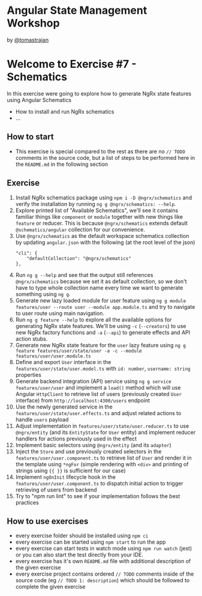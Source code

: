 # Angular State Management Workshop

by [@tomastrajan](https://twitter.com/tomastrajan)

# Welcome to Exercise #7 - Schematics

In this exercise were going to explore how to generate NgRx state features using Angular Schematics

- How to install and run NgRx schematics
- ...


## How to start

- This exercise is special compared to the rest as there are no `// TODO` comments in the source code,
  but a list of steps to be performed here in the `README.md` in the following section

## Exercise 

1. Install NgRx schematics package using `npm i -D @ngrx/schematics` and verify the installation by running `ng g @ngrx/schematics: --help`.
2. Explore printed list of "Available Schematics", we'll see it contains 
   familiar things like `component` or `module` together with new things like `feature` or reducer. 
   This is because `@ngrx/schematics` extends default `@schematics/angular` collection for our convenience.
3. Use `@ngrx/schematics` as the default workspace schematics collection by updating `angular.json` with the following (at the root level of the json)
    ```
    "cli": {
        "defaultCollection": "@ngrx/schematics"
    },
    ```
4. Run `ng g --help` and see that the output still references `@ngrx/schematics` because we set it as default collection,
   so we don't have to type whole collection name every time we want to generate something using `ng g`.
5. Generate new lazy loaded module for user feature using `ng g module features/user --route user --module app.module.ts` 
   and try to navigate to user route using main navigation.
6. Run `ng g feature --help` to explore all the available options for generating NgRx state features. We'll be using
   `-c` (`--creators`) to use new NgRx factory functions and `-a` (`--api`) to generate effects and API action stubs.
7. Generate new NgRx state feature for the `user` lazy feature using `ng g feature features/user/state/user -a -c --module features/user/user.module.ts`
8. Define and export `User` interface in the `features/user/state/user.model.ts` with `id: number`, `username: string` properties
9. Generate backend integration (API) service using `ng g service features/user/user` and implement a `load()` method 
   which will use Angular `HttpClient` to retrieve list of users (previously created `User` interface) from `http://localhost:4300/users` endpoint
10. Use the newly generated service in the `features/user/state/user.effects.ts` and adjust related actions to handle `users` payload
11. Adjust implementation in `features/user/state/user.reducer.ts` to use `@ngrx/entity` (and its `EntityState` for `User` entity) and implement 
    reducer handlers for actions previously used in the effect
12. Implement basic selectors using `@ngrx/entity` (and its `adapter`)
13. Inject the `Store` and use previously created selectors in the  `features/user/user.component.ts` to retrieve list of `User` 
    and render it in the template using `*ngFor` (simple rendering with `<div>` and printing of strings using `{{ }}` is sufficient for our case)
14. Implement `ngOnInit` lifecycle hook in the `features/user/user.component.ts` to dispatch initial action to trigger retrieving of users from backend
15. Try to "npm run lint" to see if your implementation follows the best practices
     
   
## How to use exercises

- every exercise folder should be installed using `npm ci`
- every exercise can be started using `npm start` to run the app
- every exercise can start tests in watch mode using `npm run watch` (jest) or you can also start the test directly from your IDE.
- every exercise has it's own `README.md` file with additional description of the given exercise
- every exercise project contains ordered `// TODO` comments inside of the source code (eg `// TODO 1: description`) which should be followed to complete the given exercise
